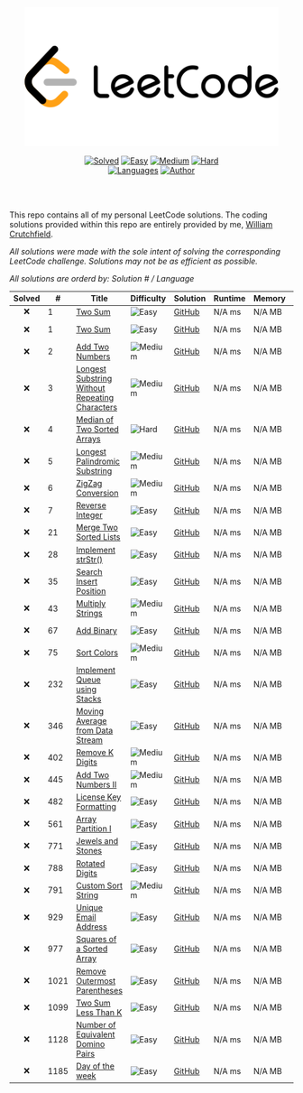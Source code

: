 <div align="center">
<img src="https://github.com/CrutchTheClutch/LeetCode/raw/master/logo.png" width="450" height="auto"/>

[![Solved](https://img.shields.io/badge/Solved-0/2093-337ab7.svg?style=flat)](https://github.com/CrutchTheClutch/HackerRank#table-of-contents)
[![Easy](https://img.shields.io/badge/Easy-0-5cb85c.svg?style=flat)](https://github.com/CrutchTheClutch/HackerRank#table-of-contents)
[![Medium](https://img.shields.io/badge/Medium-0-f0ad4e.svg?style=flat)](https://github.com/CrutchTheClutch/HackerRank#table-of-contents)
[![Hard](https://img.shields.io/badge/Hard-0-d9534f.svg?style=flat)](https://github.com/CrutchTheClutch/HackerRank#table-of-contents)
</br>
[![Languages](https://img.shields.io/badge/Languages-C%23,%20JavaScript-red.svg?style=flat)](https://github.com/CrutchTheClutch/HackerRank#table-of-contents)
[![Author](https://img.shields.io/badge/Author-William%20Crutchfield-blue.svg?style=flat)](https://www.hackerrank.com/CrutchTheClutch)

</div>
</br>
</br>

This repo contains all of my personal LeetCode solutions. The coding solutions provided within this repo are entirely provided by me, [William Crutchfield](https://www.hackerrank.com/CrutchTheClutch).

_All solutions were made with the sole intent of solving the corresponding LeetCode challenge. Solutions may not be as efficient as possible._

_All solutions are orderd by: Solution # / Language_

| Solved | #    | Title                                                                                                                           | Difficulty                                                           | Solution                                                                                    | Runtime | Memory | Language                                                                      |
| :----: | ---- | ------------------------------------------------------------------------------------------------------------------------------- | -------------------------------------------------------------------- | ------------------------------------------------------------------------------------------- | ------- | ------ | ----------------------------------------------------------------------------- |
|   ❌    | 1    | [Two Sum](https://leetcode.com/problems/two-sum)                                                                                | ![Easy](https://img.shields.io/badge/Easy-5cb85c.svg?style=flat)     | [GitHub](Solutions/1.%20Two%20Sum/Solution.cs)                                              | N/A ms  | N/A MB | ![C#](https://img.shields.io/badge/C%23--178600.svg?style=flat)               |
|   ❌    | 1    | [Two Sum](https://leetcode.com/problems/two-sum)                                                                                | ![Easy](https://img.shields.io/badge/Easy-5cb85c.svg?style=flat)     | [GitHub](Solutions/1.%20Two%20Sum/Solution.js)                                              | N/A ms  | N/A MB | ![JavaScript](https://img.shields.io/badge/JavaScript--f1e05a.svg?style=flat) |
|   ❌    | 2    | [Add Two Numbers](https://leetcode.com/problems/two-sum/)                                                                       | ![Medium](https://img.shields.io/badge/Medium-f0ad4e.svg?style=flat) | [GitHub](Solutions/2.%20Add%20Two%20Numbers/Solution.js)                                    | N/A ms  | N/A MB | ![JavaScript](https://img.shields.io/badge/JavaScript--f1e05a.svg?style=flat) |
|   ❌    | 3    | [Longest Substring Without Repeating Characters](https://leetcode.com/problems/longest-substring-without-repeating-characters/) | ![Medium](https://img.shields.io/badge/Medium-f0ad4e.svg?style=flat) | [GitHub](Solutions/3.%20Longest%20Substring%20Without%20Repeating%20Characters/Solution.js) | N/A ms  | N/A MB | ![JavaScript](https://img.shields.io/badge/JavaScript--f1e05a.svg?style=flat) |
|   ❌    | 4    | [Median of Two Sorted Arrays](https://leetcode.com/problems/median-of-two-sorted-arrays/)                                       | ![Hard](https://img.shields.io/badge/Hard-d9534f.svg?style=flat)     | [GitHub](Solutions/4.%20Median%20of%20Two%20Sorted%20Arrays/Solution.js)                    | N/A ms  | N/A MB | ![JavaScript](https://img.shields.io/badge/JavaScript--f1e05a.svg?style=flat) |
|   ❌    | 5    | [Longest Palindromic Substring](https://leetcode.com/problems/longest-palindromic-substring/)                                   | ![Medium](https://img.shields.io/badge/Medium-f0ad4e.svg?style=flat) | [GitHub](Solutions/5.%20Longest%20Palindromic%20Substring/Solution.js)                      | N/A ms  | N/A MB | ![JavaScript](https://img.shields.io/badge/JavaScript--f1e05a.svg?style=flat) |
|   ❌    | 6    | [ZigZag Conversion](https://leetcode.com/problems/zigzag-conversion/)                                                           | ![Medium](https://img.shields.io/badge/Medium-f0ad4e.svg?style=flat) | [GitHub](Solutions/6.%20ZigZag%20Conversion/Solution.js)                                    | N/A ms  | N/A MB | ![JavaScript](https://img.shields.io/badge/JavaScript--f1e05a.svg?style=flat) |
|   ❌    | 7    | [Reverse Integer](https://leetcode.com/problems/reverse-integer/)                                                               | ![Easy](https://img.shields.io/badge/Easy-5cb85c.svg?style=flat)     | [GitHub](Solutions/7.%20Reverse%20Integer/Solution.js)                                      | N/A ms  | N/A MB | ![JavaScript](https://img.shields.io/badge/JavaScript--f1e05a.svg?style=flat) |
|   ❌    | 21   | [Merge Two Sorted Lists](https://leetcode.com/problems/merge-two-sorted-lists/)                                                 | ![Easy](https://img.shields.io/badge/Easy-5cb85c.svg?style=flat)     | [GitHub](Solutions/21.%20Merge%20Two%20Sorted%20Lists/Solution.js)                          | N/A ms  | N/A MB | ![JavaScript](https://img.shields.io/badge/JavaScript--f1e05a.svg?style=flat) |
|   ❌    | 28   | [Implement strStr()](https://leetcode.com/problems/implement-strstr/)                                                           | ![Easy](https://img.shields.io/badge/Easy-5cb85c.svg?style=flat)     | [GitHub](Solutions/28.%20Implement%20strStr%28%29/Solution.js)                              | N/A ms  | N/A MB | ![JavaScript](https://img.shields.io/badge/JavaScript--f1e05a.svg?style=flat) |
|   ❌    | 35   | [Search Insert Position](https://leetcode.com/problems/search-insert-position/)                                                 | ![Easy](https://img.shields.io/badge/Easy-5cb85c.svg?style=flat)     | [GitHub](Solutions/35.%20Search%20Insert%20Position/Solution.js)                            | N/A ms  | N/A MB | ![JavaScript](https://img.shields.io/badge/JavaScript--f1e05a.svg?style=flat) |
|   ❌    | 43   | [Multiply Strings](https://leetcode.com/problems/multiply-strings/)                                                             | ![Medium](https://img.shields.io/badge/Medium-f0ad4e.svg?style=flat) | [GitHub](Solutions/43.%20Multiply%20Strings/Solution.js)                                    | N/A ms  | N/A MB | ![JavaScript](https://img.shields.io/badge/JavaScript--f1e05a.svg?style=flat) |
|   ❌    | 67   | [Add Binary](https://leetcode.com/problems/add-binary/)                                                                         | ![Easy](https://img.shields.io/badge/Easy-5cb85c.svg?style=flat)     | [GitHub](Solutions/67.%20Add%20Binary/Solution.js)                                          | N/A ms  | N/A MB | ![JavaScript](https://img.shields.io/badge/JavaScript--f1e05a.svg?style=flat) |
|   ❌    | 75   | [Sort Colors](https://leetcode.com/problems/sort-colors/)                                                                       | ![Medium](https://img.shields.io/badge/Medium-f0ad4e.svg?style=flat) | [GitHub](Solutions/75.%20Sort%20Colors/Solution.js)                                         | N/A ms  | N/A MB | ![JavaScript](https://img.shields.io/badge/JavaScript--f1e05a.svg?style=flat) |
|   ❌    | 232  | [Implement Queue using Stacks](https://leetcode.com/problems/implement-queue-using-stacks/)                                     | ![Easy](https://img.shields.io/badge/Easy-5cb85c.svg?style=flat)     | [GitHub](Solutions/232.%20Implement%20Queue%20using%20Stacks/Solution.js)                   | N/A ms  | N/A MB | ![JavaScript](https://img.shields.io/badge/JavaScript--f1e05a.svg?style=flat) |
|   ❌    | 346  | [Moving Average from Data Stream](https://leetcode.com/problems/moving-average-from-data-stream/)                               | ![Easy](https://img.shields.io/badge/Easy-5cb85c.svg?style=flat)     | [GitHub](Solutions/346.%20Moving%20Average%20from%20Data%20Stream/Solution.js)              | N/A ms  | N/A MB | ![JavaScript](https://img.shields.io/badge/JavaScript--f1e05a.svg?style=flat) |
|   ❌    | 402  | [Remove K Digits](https://leetcode.com/problems/remove-k-digits/)                                                               | ![Medium](https://img.shields.io/badge/Medium-f0ad4e.svg?style=flat) | [GitHub](Solutions/402.%20Remove%20K%20Digits/Solution.js)                                  | N/A ms  | N/A MB | ![JavaScript](https://img.shields.io/badge/JavaScript--f1e05a.svg?style=flat) |
|   ❌    | 445  | [Add Two Numbers II](https://leetcode.com/problems/add-two-numbers-ii/)                                                         | ![Medium](https://img.shields.io/badge/Medium-f0ad4e.svg?style=flat) | [GitHub](Solutions/445.%20Add%20Two%20Numbers%20II/Solution.js)                             | N/A ms  | N/A MB | ![JavaScript](https://img.shields.io/badge/JavaScript--f1e05a.svg?style=flat) |
|   ❌    | 482  | [License Key Formatting](https://leetcode.com/problems/license-key-formatting/)                                                 | ![Easy](https://img.shields.io/badge/Easy-5cb85c.svg?style=flat)     | [GitHub](Solutions/482.%20License%20Key%20Formatting/Solution.js)                           | N/A ms  | N/A MB | ![JavaScript](https://img.shields.io/badge/JavaScript--f1e05a.svg?style=flat) |
|   ❌    | 561  | [Array Partition I](https://leetcode.com/problems/array-partition-i/)                                                           | ![Easy](https://img.shields.io/badge/Easy-5cb85c.svg?style=flat)     | [GitHub](Solutions/561.%20Array%20Partition%20I/Solution.js)                                | N/A ms  | N/A MB | ![JavaScript](https://img.shields.io/badge/JavaScript--f1e05a.svg?style=flat) |
|   ❌    | 771  | [Jewels and Stones](https://leetcode.com/problems/jewels-and-stones/)                                                           | ![Easy](https://img.shields.io/badge/Easy-5cb85c.svg?style=flat)     | [GitHub](Solutions/771.%20Jewels%20and%20Stones/Solution.js)                                | N/A ms  | N/A MB | ![JavaScript](https://img.shields.io/badge/JavaScript--f1e05a.svg?style=flat) |
|   ❌    | 788  | [Rotated Digits](https://leetcode.com/problems/rotated-digits/)                                                                 | ![Easy](https://img.shields.io/badge/Easy-5cb85c.svg?style=flat)     | [GitHub](Solutions/788.%20Rotated%20Digits/Solution.js)                                     | N/A ms  | N/A MB | ![JavaScript](https://img.shields.io/badge/JavaScript--f1e05a.svg?style=flat) |
|   ❌    | 791  | [Custom Sort String](https://leetcode.com/problems/custom-sort-string/)                                                         | ![Medium](https://img.shields.io/badge/Medium-f0ad4e.svg?style=flat) | [GitHub](Solutions/791.%20Custom%20Sort%20String/Solution.js)                               | N/A ms  | N/A MB | ![JavaScript](https://img.shields.io/badge/JavaScript--f1e05a.svg?style=flat) |
|   ❌    | 929  | [Unique Email Address](https://leetcode.com/problems/unique-email-addresses/)                                                   | ![Easy](https://img.shields.io/badge/Easy-5cb85c.svg?style=flat)     | [GitHub](Solutions/929.%20Unique%20Email%20Address/Solution.js)                             | N/A ms  | N/A MB | ![JavaScript](https://img.shields.io/badge/JavaScript--f1e05a.svg?style=flat) |
|   ❌    | 977  | [Squares of a Sorted Array](https://leetcode.com/problems/squares-of-a-sorted-array/)                                           | ![Easy](https://img.shields.io/badge/Easy-5cb85c.svg?style=flat)     | [GitHub](Solutions/977.%20Squares%20of%20a%20Sorted%20Array/Solution.js)                    | N/A ms  | N/A MB | ![JavaScript](https://img.shields.io/badge/JavaScript--f1e05a.svg?style=flat) |
|   ❌    | 1021 | [Remove Outermost Parentheses](https://leetcode.com/problems/remove-outermost-parentheses/)                                     | ![Easy](https://img.shields.io/badge/Easy-5cb85c.svg?style=flat)     | [GitHub](Solutions/1021.%20Remove%20Outermost%20Parentheses/Solution.js)                    | N/A ms  | N/A MB | ![JavaScript](https://img.shields.io/badge/JavaScript--f1e05a.svg?style=flat) |
|   ❌    | 1099 | [Two Sum Less Than K](https://leetcode.com/problems/two-sum-less-than-k/)                                                       | ![Easy](https://img.shields.io/badge/Easy-5cb85c.svg?style=flat)     | [GitHub](Solutions/1099.%20Two%20Sum%20Less%20Than%20K/Solution.js)                         | N/A ms  | N/A MB | ![JavaScript](https://img.shields.io/badge/JavaScript--f1e05a.svg?style=flat) |
|   ❌    | 1128 | [Number of Equivalent Domino Pairs](https://leetcode.com/problems/number-of-equivalent-domino-pairs/)                           | ![Easy](https://img.shields.io/badge/Easy-5cb85c.svg?style=flat)     | [GitHub](Solutions/1128.%20Number%20of%20Equivalent%20Domino%20Pairs/Solution.js)           | N/A ms  | N/A MB | ![JavaScript](https://img.shields.io/badge/JavaScript--f1e05a.svg?style=flat) |
|   ❌    | 1185 | [Day of the week](https://leetcode.com/problems/day-of-the-week/)                                                               | ![Easy](https://img.shields.io/badge/Easy-5cb85c.svg?style=flat)     | [GitHub](Solutions/1185.%20Day%20of%20the%20week/Solution.js)                               | N/A ms  | N/A MB | ![JavaScript](https://img.shields.io/badge/JavaScript--f1e05a.svg?style=flat) |

